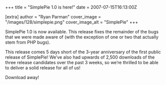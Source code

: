 +++
title = "SimplePie 1.0 is here!"
date = 2007-07-15T16:13:00Z

[extra]
author = "Ryan Parman"
cover_image = "/images/128/simplepie.png"
cover_image_alt = "SimplePie"
+++

SimplePie 1.0 is now available. This release fixes the remainder of the bugs that we were made aware of (with the exception of one or two that actually stem from PHP bugs).

This release comes 5 days short of the 3-year anniversary of the first public release of SimplePie! We’ve also had upwards of 2,500 downloads of the three release candidates over the past 3 weeks, so we’re thrilled to be able to deliver a solid release for all of us!

Download away!
